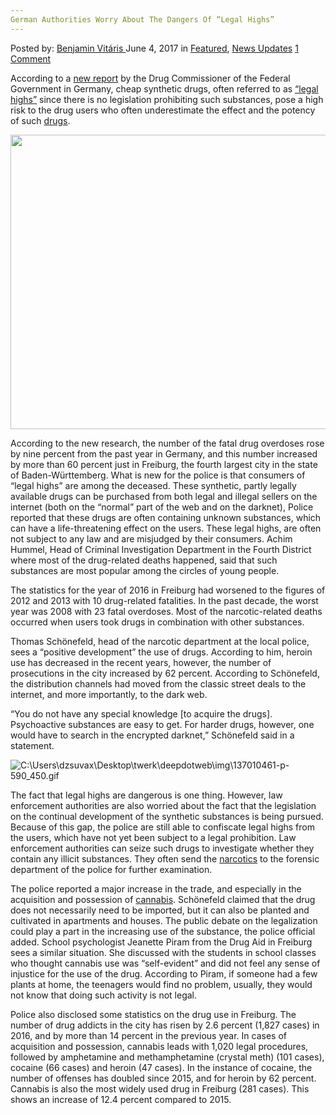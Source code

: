 ```yaml
---
German Authorities Worry About The Dangers Of “Legal Highs”
---
```

<article class="post-listing post-20361 post type-post status-publish format-standard has-post-thumbnail hentry  tag-authorities tag-dangers tag-german tag-highs tag-legal tag-worry">
    <div class="post-inner">
        <span>Posted by: <a href="https://www.deepdotweb.com/author/benjaminvi/" title="">Benjamin Vitáris </a></span>
    <span>June 4, 2017</span>
    <span>in <a href="https://www.deepdotweb.com/category/deepdot-news/" rel="category tag">Featured</a>, <a href="https://www.deepdotweb.com/category/news-updates/" rel="category tag">News Updates</a></span>
    <span><a href="https://www.deepdotweb.com/2017/06/04/german-authorities-worry-dangers-legal-highs/#comments">1 Comment</a></span>
    </p>
    <div class="clear"></div>
    <div class="entry">
    <p>According to a <a href="http://www.badische-zeitung.de/freiburg/tote-durch-legal-highs--137010465.html">new report</a> by the Drug Commissioner of the Federal Government in Germany, cheap synthetic drugs, often referred to as <a href="https://www.deepdotweb.com/2015/05/02/an-insight-into-who-is-really-buying-legal-highs-online/">“legal highs”</a> since there is no legislation prohibiting such substances, pose a high risk to the drug users who often underestimate the effect and the potency of such <a href="https://www.deepdotweb.com/2017/05/09/british-festival-dealer-sold-drugs-pay-medical-treatment-jailed/">drugs</a>.</p>
    <p><img class="wp-image-20379 aligncenter" src="https://www.deepdotweb.com/wp-content/uploads/2017/06/c-users-dzsuvax-desktop-twerk-deepdotweb-img-1370.jpeg" alt="" width="707" height="471" srcset="https://www.deepdotweb.com/wp-content/uploads/2017/06/c-users-dzsuvax-desktop-twerk-deepdotweb-img-1370.jpeg 1024w, https://www.deepdotweb.com/wp-content/uploads/2017/06/c-users-dzsuvax-desktop-twerk-deepdotweb-img-1370-300x200.jpeg 300w" sizes="(max-width: 707px) 100vw, 707px" /></p>
    <p>According to the new research, the number of the fatal drug overdoses rose by nine percent from the past year in Germany, and this number increased by more than 60 percent just in Freiburg, the fourth largest city in the state of Baden-Württemberg. What is new for the police is that consumers of &#8220;legal highs&#8221; are among the deceased. These synthetic, partly legally available drugs can be purchased from both legal and illegal sellers on the internet (both on the “normal” part of the web and on the darknet), Police reported that these drugs are often containing unknown substances, which can have a life-threatening effect on the users. These legal highs, are often not subject to any law and are misjudged by their consumers. Achim Hummel, Head of Criminal Investigation Department in the Fourth District where most of the drug-related deaths happened, said that such substances are most popular among the circles of young people.</p>
    <p>The statistics for the year of 2016 in Freiburg had worsened to the figures of 2012 and 2013 with 10 drug-related fatalities. In the past decade, the worst year was 2008 with 23 fatal overdoses. Most of the narcotic-related deaths occurred when users took drugs in combination with other substances.</p>
    <p>Thomas Schönefeld, head of the narcotic department at the local police, sees a &#8220;positive development&#8221; the use of drugs. According to him, heroin use has decreased in the recent years, however, the number of prosecutions in the city increased by 62 percent. According to Schönefeld, the distribution channels had moved from the classic street deals to the internet, and more importantly, to the dark web.</p>
    <p>&#8220;You do not have any special knowledge [to acquire the drugs]. Psychoactive substances are easy to get. For harder drugs, however, one would have to search in the encrypted darknet,” Schönefeld said in a statement.</p>
    <p><img class="wp-image-20380 aligncenter" src="https://www.deepdotweb.com/wp-content/uploads/2017/06/c-users-dzsuvax-desktop-twerk-deepdotweb-img-1370.gif" alt="C:\Users\dzsuvax\Desktop\twerk\deepdotweb\img\137010461-p-590_450.gif" /></p>
    <p>The fact that legal highs are dangerous is one thing. However, law enforcement authorities are also worried about the fact that the legislation on the continual development of the synthetic substances is being pursued. Because of this gap, the police are still able to confiscate legal highs from the users, which have not yet been subject to a legal prohibition. Law enforcement authorities can seize such drugs to investigate whether they contain any illicit substances. They often send the <a href="https://www.deepdotweb.com/2017/04/22/former-customer-narcotics-vendor-shiny-flakes-ordered-pay-fine/">narcotics</a> to the forensic department of the police for further examination.</p>
    <p><a id="post-20361-_gjdgxs"></a> The police reported a major increase in the trade, and especially in the acquisition and possession of <a href="https://www.deepdotweb.com/2016/11/21/cannabis-legalization-attempt-failed-south-tyrol/">cannabis</a>. Schönefeld claimed that the drug does not necessarily need to be imported, but it can also be planted and cultivated in apartments and houses. The public debate on the legalization could play a part in the increasing use of the substance, the police official added. School psychologist Jeanette Piram from the Drug Aid in Freiburg sees a similar situation. She discussed with the students in school classes who thought cannabis use was “self-evident” and did not feel any sense of injustice for the use of the drug. According to Piram, if someone had a few plants at home, the teenagers would find no problem, usually, they would not know that doing such activity is not legal.</p>
    <p>Police also disclosed some statistics on the drug use in Freiburg. The number of drug addicts in the city has risen by 2.6 percent (1,827 cases) in 2016, and by more than 14 percent in the previous year. In cases of acquisition and possession, cannabis leads with 1,020 legal procedures, followed by amphetamine and methamphetamine (crystal meth) (101 cases), cocaine (66 cases) and heroin (47 cases). In the instance of cocaine, the number of offenses has doubled since 2015, and for heroin by 62 percent. Cannabis is also the most widely used drug in Freiburg (281 cases). This shows an increase of 12.4 percent compared to 2015.</p>
    </div>
    <span style="display:none"><a href="https://www.deepdotweb.com/tag/authorities/" rel="tag">authorities</a> <a href="https://www.deepdotweb.com/tag/dangers/" rel="tag">dangers</a> <a href="https://www.deepdotweb.com/tag/german/" rel="tag">german</a> <a href="https://www.deepdotweb.com/tag/highs/" rel="tag">highs</a> <a href="https://www.deepdotweb.com/tag/legal/" rel="tag">legal</a> <a href="https://www.deepdotweb.com/tag/worry/" rel="tag">worry</a></span> <span style="display:none" class="updated">2017-06-04</span>
    <div style="display:none" class="vcard author" itemprop="author" itemscope itemtype="http://schema.org/Person"><strong class="fn" itemprop="name"><a href="https://www.deepdotweb.com/author/benjaminvi/" title="Posts by Benjamin Vitáris" rel="author">Benjamin Vitáris</a></strong></div>
    </div>
</article>

